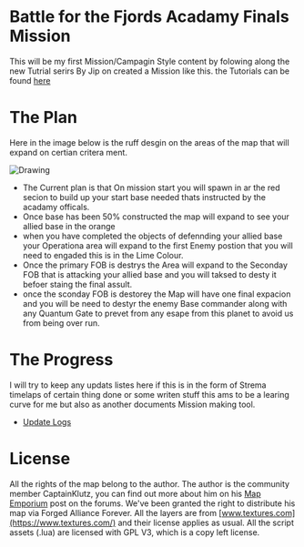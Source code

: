 # Battle for the Fjords Acadamy Finals Mission
This will be my first Mission/Campagin Style content by folowing along the new Tutrial serirs By Jip on created a Mission like this. the Tutorials can be found [here](https://youtube.com/playlist?list=PL0nxuIUIjpFtCS0KGsZ_JsLB1Q8NP7EdT)

# The Plan
Here in the image below is the ruff desgin on the areas of the map that will expand on certian critera ment.

![Drawing](https://user-images.githubusercontent.com/20344151/176049776-339f44c0-bb51-40e4-8e82-2085394c7d93.png)

- The Current plan is that On mission start you will spawn in ar the red secion to build up your start base needed thats instructed by the acadamy officals.
- Once base has been 50% constructed the map will expand to see your allied base in the orange
- when you have completed the objects of defennding your allied base your Operationa area will expand to the first Enemy postion that you will need to engaded this is in the Lime Colour.
- Once the primary FOB is destrys the Area will expand to the Seconday FOB that is attacking your allied base and you will taksed to desty it befoer staing the final assult.
- once the sconday FOB is destorey the Map will have one final expacion and you will be need to destyr the enemy Base commander along with any Quantum Gate to prevet from any esape from this planet to avoid us from being over run.

# The Progress
I will try to keep any updats listes here if this is in the form of Strema timelaps of certain thing done or some writen stuff this ams to be a learing curve for me but also as another documents Mission making tool.

- [Update Logs](https://github.com/MrRowey/battle-for-the-fjords/wiki/Update-Logs)


# License
All the rights of the map belong to the author. The author is the community member CaptainKlutz, you can find out more about him on his [Map Emporium](https://forum.faforever.com/topic/2270/klutz-s-map-emporium) post on the forums. We've been granted the right to distribute his map via Forged Alliance Forever. All the layers are from [www.textures.com](https://www.textures.com/) and their license applies as usual. All the script assets (.lua) are licensed with GPL V3, which is a copy left license.

